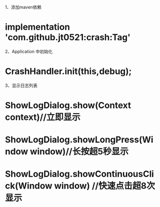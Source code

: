 1、添加maven依赖

# implementation 'com.github.jt0521:crash:Tag'

2、Application 中初始化

# CrashHandler.init(this,debug);

3、显示日志列表

# ShowLogDialog.show(Context context)//立即显示

# ShowLogDialog.showLongPress(Window window)//长按超5秒显示

# ShowLogDialog.showContinuousClick(Window window)   //快速点击超8次显示